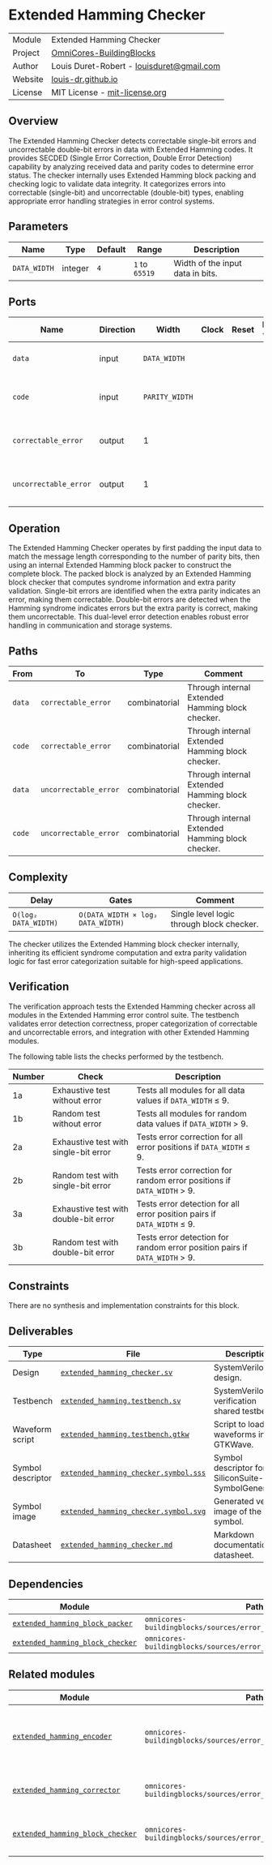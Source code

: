 # Extended Hamming Checker

|         |                                                                                  |
| ------- | -------------------------------------------------------------------------------- |
| Module  | Extended Hamming Checker                                                         |
| Project | [OmniCores-BuildingBlocks](https://github.com/Louis-DR/OmniCores-BuildingBlocks) |
| Author  | Louis Duret-Robert - [louisduret@gmail.com](mailto:louisduret@gmail.com)         |
| Website | [louis-dr.github.io](https://louis-dr.github.io)                                 |
| License | MIT License - [mit-license.org](https://mit-license.org)                         |

## Overview

The Extended Hamming Checker detects correctable single-bit errors and uncorrectable double-bit errors in data with Extended Hamming codes. It provides SECDED (Single Error Correction, Double Error Detection) capability by analyzing received data and parity codes to determine error status. The checker internally uses Extended Hamming block packing and checking logic to validate data integrity. It categorizes errors into correctable (single-bit) and uncorrectable (double-bit) types, enabling appropriate error handling strategies in error control systems.

## Parameters

| Name         | Type    | Default | Range          | Description                      |
| ------------ | ------- | ------- | -------------- | -------------------------------- |
| `DATA_WIDTH` | integer | `4`     | `1` to `65519` | Width of the input data in bits. |

## Ports

| Name                  | Direction | Width          | Clock | Reset | Reset value | Description                            |
| --------------------- | --------- | -------------- | ----- | ----- | ----------- | -------------------------------------- |
| `data`                | input     | `DATA_WIDTH`   |       |       |             | Received data to be checked.           |
| `code`                | input     | `PARITY_WIDTH` |       |       |             | Received Extended Hamming parity code. |
| `correctable_error`   | output    | 1              |       |       |             | Single-bit error detection flag.       |
| `uncorrectable_error` | output    | 1              |       |       |             | Double-bit error detection flag.       |

## Operation

The Extended Hamming Checker operates by first padding the input data to match the message length corresponding to the number of parity bits, then using an internal Extended Hamming block packer to construct the complete block. The packed block is analyzed by an Extended Hamming block checker that computes syndrome information and extra parity validation. Single-bit errors are identified when the extra parity indicates an error, making them correctable. Double-bit errors are detected when the Hamming syndrome indicates errors but the extra parity is correct, making them uncorrectable. This dual-level error detection enables robust error handling in communication and storage systems.

## Paths

| From   | To                    | Type          | Comment                                          |
| ------ | --------------------- | ------------- | ------------------------------------------------ |
| `data` | `correctable_error`   | combinatorial | Through internal Extended Hamming block checker. |
| `code` | `correctable_error`   | combinatorial | Through internal Extended Hamming block checker. |
| `data` | `uncorrectable_error` | combinatorial | Through internal Extended Hamming block checker. |
| `code` | `uncorrectable_error` | combinatorial | Through internal Extended Hamming block checker. |

## Complexity

| Delay                | Gates                             | Comment                                   |
| -------------------- | --------------------------------- | ----------------------------------------- |
| `O(log₂ DATA_WIDTH)` | `O(DATA_WIDTH × log₂ DATA_WIDTH)` | Single level logic through block checker. |

The checker utilizes the Extended Hamming block checker internally, inheriting its efficient syndrome computation and extra parity validation logic for fast error categorization suitable for high-speed applications.

## Verification

The verification approach tests the Extended Hamming checker across all modules in the Extended Hamming error control suite. The testbench validates error detection correctness, proper categorization of correctable and uncorrectable errors, and integration with other Extended Hamming modules.

The following table lists the checks performed by the testbench.

| Number | Check                                 | Description                                                                |
| ------ | ------------------------------------- | -------------------------------------------------------------------------- |
| 1a     | Exhaustive test without error         | Tests all modules for all data values if `DATA_WIDTH` ≤ 9.                 |
| 1b     | Random test without error             | Tests all modules for random data values if `DATA_WIDTH` > 9.              |
| 2a     | Exhaustive test with single-bit error | Tests error correction for all error positions if `DATA_WIDTH` ≤ 9.        |
| 2b     | Random test with single-bit error     | Tests error correction for random error positions if `DATA_WIDTH` > 9.     |
| 3a     | Exhaustive test with double-bit error | Tests error detection for all error position pairs if `DATA_WIDTH` ≤ 9.    |
| 3b     | Random test with double-bit error     | Tests error detection for random error position pairs if `DATA_WIDTH` > 9. |

## Constraints

There are no synthesis and implementation constraints for this block.

## Deliverables

| Type              | File                                                                         | Description                                         |
| ----------------- | ---------------------------------------------------------------------------- | --------------------------------------------------- |
| Design            | [`extended_hamming_checker.sv`](extended_hamming_checker.sv)                 | SystemVerilog design.                               |
| Testbench         | [`extended_hamming.testbench.sv`](extended_hamming.testbench.sv)             | SystemVerilog verification shared testbench.        |
| Waveform script   | [`extended_hamming.testbench.gtkw`](extended_hamming.testbench.gtkw)         | Script to load the waveforms in GTKWave.            |
| Symbol descriptor | [`extended_hamming_checker.symbol.sss`](extended_hamming_checker.symbol.sss) | Symbol descriptor for SiliconSuite-SymbolGenerator. |
| Symbol image      | [`extended_hamming_checker.symbol.svg`](extended_hamming_checker.symbol.svg) | Generated vector image of the symbol.               |
| Datasheet         | [`extended_hamming_checker.md`](extended_hamming_checker.md)                 | Markdown documentation datasheet.                   |

## Dependencies

| Module                                                                | Path                                                              | Comment |
| --------------------------------------------------------------------- | ----------------------------------------------------------------- | ------- |
| [`extended_hamming_block_packer`](extended_hamming_block_packer.md)   | `omnicores-buildingblocks/sources/error_control/extended_hamming` |         |
| [`extended_hamming_block_checker`](extended_hamming_block_checker.md) | `omnicores-buildingblocks/sources/error_control/extended_hamming` |         |

## Related modules

| Module                                                                | Path                                                              | Comment                                        |
| --------------------------------------------------------------------- | ----------------------------------------------------------------- | ---------------------------------------------- |
| [`extended_hamming_encoder`](extended_hamming_encoder.md)             | `omnicores-buildingblocks/sources/error_control/extended_hamming` | Extended Hamming encoder for generating codes. |
| [`extended_hamming_corrector`](extended_hamming_corrector.md)         | `omnicores-buildingblocks/sources/error_control/extended_hamming` | Variant with error correction capability.      |
| [`extended_hamming_block_checker`](extended_hamming_block_checker.md) | `omnicores-buildingblocks/sources/error_control/extended_hamming` | Variant for combined data and code.            |
